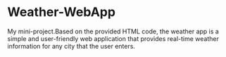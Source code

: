 # Weather-WebApp
My mini-project.Based on the provided HTML code, the weather app is a simple and user-friendly web application that provides real-time weather information for any city that the user enters. 
